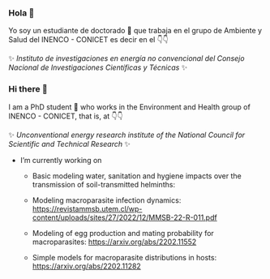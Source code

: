 ### Hola 👋

Yo soy un estudiante de doctorado 🔭 que trabaja en el grupo de Ambiente y Salud del INENCO - CONICET es decir en el :point_down::point_down: 

✨ _Instituto de investigaciones en energía no convencional del Consejo Nacional de Investigaciones Científicas y Técnicas_ ✨


### Hi there 👋

I am a PhD student 🔭 who works in the Environment and Health group of INENCO - CONICET, that is, at :point_down::point_down:


✨ _Unconventional energy research institute of the National Council for Scientific and Technical Research_ ✨

-  I’m currently working on 

    - Basic modeling water, sanitation and hygiene impacts over the transmission of soil-transmitted helminths: 

    - Modeling macroparasite infection dynamics: https://revistammsb.utem.cl/wp-content/uploads/sites/27/2022/12/MMSB-22-R-011.pdf

    - Modeling of egg production and mating probability for macroparasites: https://arxiv.org/abs/2202.11552
    
    - Simple models for macroparasite distributions in hosts: https://arxiv.org/abs/2202.11282
<!-- 
 
    - Forest fires in amazonas:  https://arxiv.org/abs/2202.11552
    
    - Forest fires Australia: https://arxiv.org/abs/2110.10014
    
    - Beagle Channel Toxic algae blooms: https://www.sciencedirect.com/science/article/pii/S0079661122000192
    
    - Soil mesofauna trophic networks/resources: https://doi.org/10.1101/2021.02.06.430061
    
    - Fisheries on the food web of the San Jorge Gulf Patagonia: https://www.nature.com/articles/s41598-022-14363-y

<!--
**lsaravia/lsaravia** is a ✨ _special_ ✨ repository because its `README.md` (this file) appears on your Git
Hub profile.

Here are some ideas to get you started:


- 🌱 I’m currently learning ...
- 👯 I’m looking to collaborate on ...
- 🤔 I’m looking for help with ...
- 💬 Ask me about ...
- 📫 How to reach me: ...
- 😄 Pronouns: ...
- ⚡ Fun fact: ...
-->
